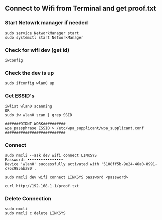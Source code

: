 ## Connect to Wifi from Terminal and get proof.txt


### Start Netowrk manager if needed
```text
sudo service NetworkManager start
sudo systemctl start NetworkManager
```

### Check for wifi dev (get id)
```text
iwconfig
```

### Check the dev is up
```text
sudo ifconfig wlan0 up 
```

### Get ESSID's 
```text
iwlist wlan0 scanning
OR
sudo iw wlan0 scan | grep SSID
```
```text
#######DIDNT WORK##########
wpa_passphrase ESSID > /etc/wpa_supplicant/wpa_supplicant.conf
###########################
```

### Connect

```text
sudo nmcli --ask dev wifi connect LINKSYS
Password: ••••••••••••••••
Device 'wlan0' successfully activated with '5108ff5b-9e24-46a0-8991-c76c985aba80'.
```

```text
sudo nmcli dev wifi connect LINKSYS password <password> 
```
```text
curl http://192.168.1.1/proof.txt  
```


### Delete Connection
```text
sudo nmcli
sudo nmcli c delete LINKSYS
```





